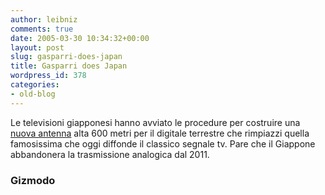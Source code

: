 ```yaml
---
author: leibniz
comments: true
date: 2005-03-30 10:34:32+00:00
layout: post
slug: gasparri-does-japan
title: Gasparri does Japan
wordpress_id: 378
categories:
- old-blog
---
```


Le televisioni giapponesi hanno avviato le procedure per costruire una [nuova antenna](http://www.gizmodo.com/gadgets/home-entertainment/tokyo-tower-2-first-proposal-site-finalized-037603.php)
alta 600 metri per il digitale terrestre che rimpiazzi quella
famosissima che oggi diffonde il classico segnale tv. Pare che il
Giappone abbandonera la trasmissione analogica dal 2011.  



### Gizmodo

